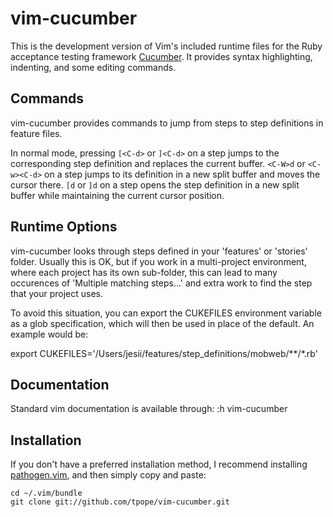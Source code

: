 # vim-cucumber

This is the development version of Vim's included runtime files for the Ruby
acceptance testing framework [Cucumber](http://cukes.info/). It provides
syntax highlighting, indenting, and some editing commands.

## Commands

vim-cucumber provides commands to jump from steps to step definitions in
feature files.

In normal mode, pressing `[<C-d>` or `]<C-d>` on a step jumps to the
corresponding step definition and replaces the current buffer. `<C-W>d` or
`<C-w><C-d>` on a step jumps to its definition in a new split buffer and moves
the cursor there. `[d` or `]d` on a step opens the step definition in a new
split buffer while maintaining the current cursor position.

## Runtime Options

vim-cucumber looks through steps defined in your 'features' or 'stories' folder.
Usually this is OK, but if you work in a multi-project environment, where each
project has its own sub-folder, this can lead to many occurences of 'Multiple 
matching steps...' and extra work to find the step that your project uses.

To avoid this situation, you can export the CUKEFILES environment variable as a
glob specification, which will then be used in place of the default.  An example
would be:

  export CUKEFILES='/Users/jesii/features/step\_definitions/mobweb/\*\*/\*.rb'

## Documentation

Standard vim documentation is available through:
  :h vim-cucumber

## Installation

If you don't have a preferred installation method, I recommend installing
[pathogen.vim](https://github.com/tpope/vim-pathogen), and then simply copy
and paste:

    cd ~/.vim/bundle
    git clone git://github.com/tpope/vim-cucumber.git
